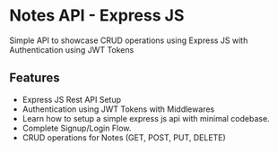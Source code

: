 # Notes API - Express JS

Simple API to showcase CRUD operations using Express JS with Authentication using JWT Tokens


## Features

- Express JS Rest API Setup
- Authentication using JWT Tokens with Middlewares
- Learn how to setup a simple express js api with minimal codebase.
- Complete Signup/Login Flow.
- CRUD operations for Notes (GET, POST, PUT, DELETE)
